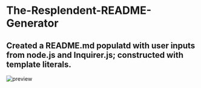# The-Resplendent-README-Generator

## Created a README.md populatd with user inputs from node.js and Inquirer.js; constructed with template literals.

![preview](https://github.com/carpegavin/The-Resplendent-README-Generator/blob/main/assets/img/READMEpreview.gif?raw=true)

